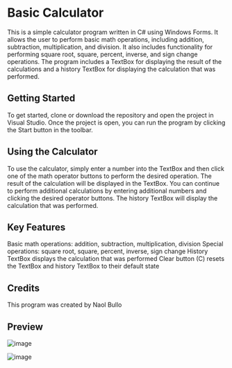 # Basic Calculator
This is a simple calculator program written in C# using Windows Forms. It allows the user to perform basic math operations, including addition, subtraction, multiplication, and division. It also includes functionality for performing square root, square, percent, inverse, and sign change operations. The program includes a TextBox for displaying the result of the calculations and a history TextBox for displaying the calculation that was performed.

## Getting Started

To get started, clone or download the repository and open the project in Visual Studio. Once the project is open, you can run the program by clicking the Start button in the toolbar.

## Using the Calculator

To use the calculator, simply enter a number into the TextBox and then click one of the math operator buttons to perform the desired operation. The result of the calculation will be displayed in the TextBox. You can continue to perform additional calculations by entering additional numbers and clicking the desired operator buttons. The history TextBox will display the calculation that was performed.

## Key Features

Basic math operations: addition, subtraction, multiplication, division
Special operations: square root, square, percent, inverse, sign change
History TextBox displays the calculation that was performed
Clear button (C) resets the TextBox and history TextBox to their default state

## Credits


This program was created by Naol Bullo

## Preview

![image](https://user-images.githubusercontent.com/92548627/209498742-e6c70a20-8eb4-40bd-961b-21e6e5899d97.png)


![image](https://user-images.githubusercontent.com/92548627/209498789-8b7cac8e-72cd-40c7-ae7f-8f11c25b8781.png)
